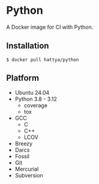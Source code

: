 # Python

A Docker image for CI with Python.


## Installation

```console
$ docker pull hattya/python
```


## Platform

- Ubuntu 24.04
- Python 3.8 - 3.12
  - coverage
  - tox
- GCC
  - C
  - C++
  - LCOV
- Breezy
- Darcs
- Fossil
- Git
- Mercurial
- Subversion
